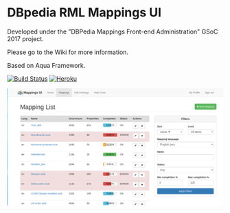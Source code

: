 # DBpedia RML Mappings UI

Developed under the "DBPedia Mappings Front-end Administration" GSoC 2017 project.

Please go to the Wiki for more information.


Based on Aqua Framework.

[![Build Status](https://travis-ci.org/dbpedia/mappings-ui.svg?branch=master)](https://travis-ci.org/dbpedia/mappings-ui)
[![Heroku](https://heroku-badge.herokuapp.com/?app=mappings-ui)](https://mappings-ui.herokuapp.com)


![alt text](screenshot.png)

